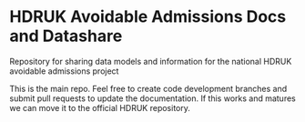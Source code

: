 # HDRUK Avoidable Admissions Docs and Datashare

Repository for sharing data models and information for the national HDRUK avoidable admissions project

This is the main repo. Feel free to create code development branches and submit pull requests to update the documentation. If this works and matures we can move it to the official HDRUK repository. 

